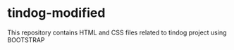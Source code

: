 # tindog-modified
This repository contains HTML and CSS files related to tindog project using BOOTSTRAP

